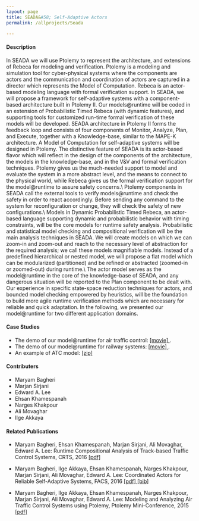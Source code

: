 ```yaml
---
layout: page
title: SEADA&#58; Self-Adaptive Actors
permalink: /allprojects/Seada

---
```


#### Description
In SEADA we will use Ptolemy to represent the architecture, and extensions of Rebeca for modeling and verification. Ptolemy is a modeling and simulation tool for cyber-physical systems where the components are actors and the communication and coordination of actors are captured in a director which represents the Model of Computation. Rebeca is an actor-based modeling language with formal verification support. In SEADA, we will propose a framework for self-adaptive systems with a component-based architecture built in Ptolemy II. Our models@runtime will be coded in an extension of Probabilistic Timed Rebeca (with dynamic features), and supporting tools for customized run-time formal verification of these models will be developed. SEADA architecture in Ptolemy II forms the feedback loop and consists of four components of Monitor, Analyze, Plan, and Execute, together with a Knowledge-base, similar to the MAPE-K architecture. A Model of Computation for self-adaptive systems will be designed in Ptolemy. The distinctive feature of SEADA is its actor-based flavor which will reflect in the design of the components of the architecture, the models in the knowledge-base, and in the V&V and formal verification techniques. Ptolemy gives us the much-needed support to model and evaluate the system in a more abstract level, and the means to connect to the physical world, while Rebeca gives us the formal verification support for the model@runtime to assure safety concerns.\\
Ptolemy components in SEADA call the external tools to verify models@runtime and check the safety in order to react accordingly. Before sending any command to the system for reconfiguration or change, they will check the safety of new configurations.\\
Models in Dynamic Probabilistic Timed Rebeca, an actor-based language supporting dynamic and probabilistic behavior with timing constraints, will be the core models for runtime safety analysis. Probabilistic and statistical model checking and compositional verification will be the main analysis techniques in SEADA. We will create models on which we can zoom-in and zoom-out and reach to the necessary level of abstraction for the required analysis; we call these models magnifiable models. Instead of a predefined hierarchical or nested model, we will propose a flat model which can be modularized (partitioned) and be refined or abstracted (zoomed-in or zoomed-out) during runtime.\\
The actor model serves as the model@runtime in the core of the knowledge-base of SEADA, and any dangerous situation will be reported to the Plan component to be dealt with. Our experience in specific state-space reduction techniques for actors, and bounded model checking empowered by heuristics, will be the foundation to build more agile runtime verification methods which are necessary for reliable and quick adaptation. In the following, we presented our model@runtime for two different application domains.

#### Case Studies
* The demo of our model@runtime for air traffic control: [ [movie] ](http://rebeca.cs.ru.is/files/Movies/SEADA/ATC5.mov). 
* The demo of our model@runtime for railway systems: [ [movie] ](http://rebeca.cs.ru.is/files/Movies/SEADA/TCS1.mov).
* An example of ATC model: [ [zip] ](http://rebeca.cs.ru.is/files/ATC.zip)

#### Contributers
* Maryam Bagheri
* Marjan Sirjani
* Edward A. Lee
* Ehsan Khamespanah
* Narges Khakpour
* Ali Movaghar
* Ilge Akkaya

#### Related Publications
- Maryam Bagheri, Ehsan Khamespanah, Marjan Sirjani, Ali Movaghar, Edward A. Lee: Runtime Compositional Analysis of Track-based Traffic Control Systems, CRTS, 2016 [ [pdf] ](/assets/papers/2016/RuntimeCompositionalAnalysisofTTCS.pdf)

- Maryam Bagheri, Ilge Akkaya, Ehsan Khamespanah, Narges Khakpour, Marjan Sirjani, Ali Movaghar, Edward A. Lee: Coordinated Actors for Reliable Self-Adaptive Systems, FACS, 2016  [ [pdf] ](/assets/papers/2016/CoordinatedActorsforReliableSelfAdaptiveSystems.pdf) [ [bib] ](http://dblp.uni-trier.de/rec/bibtex/conf/facs2/BagheriAKKSML16)

- Maryam Bagheri, Ilge Akkaya, Ehsan Khamespanah, Narges Khakpour, Marjan Sirjani, Ali Movaghar, Edward A. Lee: Modeling and Analyzing Air Traffic Control Systems using Ptolemy, Ptolemy Mini-Conference, 2015 [ [pdf] ](/assets/papers/2015/ATC-PtolemyPoster-Final.pdf)

